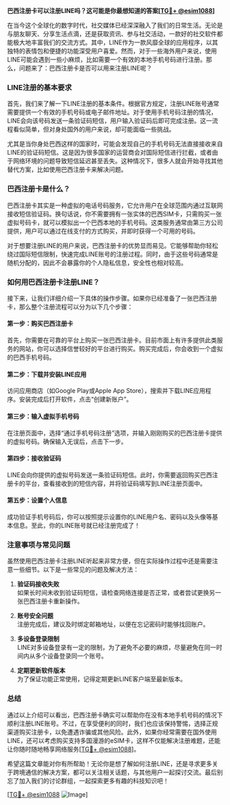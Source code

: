 **巴西注册卡可以注册LINE吗？这可能是你最想知道的答案[[TG💪+ @esim1088](https://t.me/s/esim1088)]**

在当今这个全球化的数字时代，社交媒体已经深深融入了我们的日常生活。无论是与朋友聊天、分享生活点滴，还是获取资讯、参与社交活动，一款好的社交软件都能极大地丰富我们的交流方式。其中，LINE作为一款风靡全球的应用程序，以其独特的表情包和便捷的功能深受用户喜爱。然而，对于一些海外用户来说，使用LINE可能会遇到一些小麻烦，比如需要一个有效的本地手机号码进行注册。那么，问题来了：巴西注册卡是否可以用来注册LINE呢？

### LINE注册的基本要求

首先，我们来了解一下LINE注册的基本条件。根据官方规定，注册LINE账号通常需要提供一个有效的手机号码或电子邮件地址。对于使用手机号码注册的情况，LINE会向该号码发送一条验证码短信，用户输入验证码后即可完成注册。这一流程看似简单，但对身处国外的用户来说，却可能面临一些挑战。

尤其是当你身处巴西这样的国家时，可能会发现自己的手机号码无法直接接收来自LINE的验证码短信。这是因为很多国家的运营商会对国际短信进行拦截，或者由于网络环境的问题导致短信延迟甚至丢失。这种情况下，很多人就会开始寻找其他替代方案，比如使用巴西注册卡来解决问题。

### 巴西注册卡是什么？

巴西注册卡其实是一种虚拟的电话号码服务，它允许用户在全球范围内通过互联网接收短信验证码。换句话说，你不需要拥有一张实体的巴西SIM卡，只需购买一张虚拟号码卡，就可以模拟出一个巴西本地的手机号码。这类服务通常由第三方公司提供，用户可以通过在线支付的方式购买，并即时获得一个可用的号码。

对于想要注册LINE的用户来说，巴西注册卡的优势显而易见。它能够帮助你轻松绕过国际短信限制，快速完成LINE账号的注册过程。同时，由于这些号码通常是随机分配的，因此不会暴露你的个人隐私信息，安全性也相对较高。

### 如何用巴西注册卡注册LINE？

接下来，让我们详细介绍一下具体的操作步骤。如果你已经准备了一张巴西注册卡，那么整个注册流程可以分为以下几个步骤：

#### 第一步：购买巴西注册卡
首先，你需要在可靠的平台上购买一张巴西注册卡。目前市面上有许多提供此类服务的网站，你可以选择信誉较好的平台进行购买。购买完成后，你会收到一个虚拟的巴西手机号码。

#### 第二步：下载并安装LINE应用
访问应用商店（如Google Play或Apple App Store），搜索并下载LINE应用程序。安装完成后打开软件，点击“创建新账户”。

#### 第三步：输入虚拟手机号码
在注册页面中，选择“通过手机号码注册”选项，并输入刚刚购买的巴西注册卡提供的虚拟号码。确保输入无误后，点击下一步。

#### 第四步：接收验证码
LINE会向你提供的虚拟号码发送一条验证码短信。此时，你需要返回购买巴西注册卡的平台，查看接收到的短信内容，并将验证码填写到LINE注册页面中。

#### 第五步：设置个人信息
成功验证手机号码后，你可以按照提示设置你的LINE用户名、密码以及头像等基本信息。至此，你的LINE账号就已经注册完成了！

### 注意事项与常见问题

虽然使用巴西注册卡注册LINE听起来非常方便，但在实际操作过程中还是需要注意一些细节。以下是一些常见的问题及解决方法：

1. **验证码接收失败**  
   如果长时间未收到验证码短信，请检查网络连接是否正常，或者尝试更换另一张巴西注册卡重新操作。

2. **账号安全问题**  
   注册完成后，建议及时绑定邮箱地址，以便在忘记密码时能够找回账户。

3. **多设备登录限制**  
   LINE对多设备登录有一定的限制，为了避免不必要的麻烦，尽量避免在同一时间内从多个设备登录同一个账号。

4. **定期更新软件版本**  
   为了保证功能正常使用，记得定期更新LINE客户端至最新版本。

### 总结

通过以上介绍可以看出，巴西注册卡确实可以帮助你在没有本地手机号码的情况下顺利注册LINE账号。不过，在享受便利的同时，我们也应该保持警惕，选择正规渠道购买注册卡，以免遭遇诈骗或其他风险。此外，如果你经常需要在国外使用LINE，还可以考虑购买支持多国漫游的eSIM卡，这样不仅能解决注册难题，还能让你随时随地畅享网络服务[[TG💪+ @esim1088](https://t.me/s/esim1088)]。

希望这篇文章能对你有所帮助！无论你是想了解如何注册LINE，还是寻求更多关于跨境通信的解决方案，都可以关注相关话题，与其他用户一起探讨交流。最后别忘了加入我们的讨论群组，一起探索更多有趣的科技知识吧！

[[TG💪+ @esim1088](https://t.me/s/esim1088) ![Image](https://i.postimg.cc/4NQfJmqS/Snipaste-2025-05-13-00-14-12.png)]